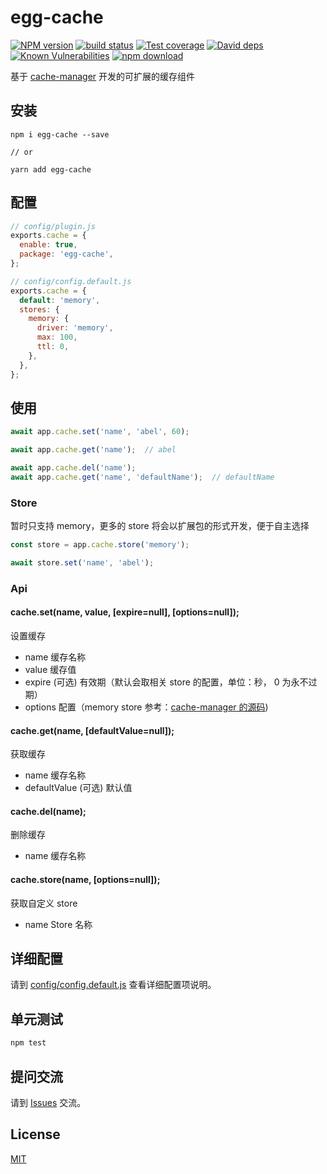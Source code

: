 # egg-cache

[![NPM version][npm-image]][npm-url]
[![build status][travis-image]][travis-url]
[![Test coverage][codecov-image]][codecov-url]
[![David deps][david-image]][david-url]
[![Known Vulnerabilities][snyk-image]][snyk-url]
[![npm download][download-image]][download-url]

[npm-image]: https://img.shields.io/npm/v/egg-cache.svg?style=flat-square
[npm-url]: https://npmjs.org/package/egg-cache
[travis-image]: https://img.shields.io/travis/eggjs/egg-cache.svg?style=flat-square
[travis-url]: https://travis-ci.org/eggjs/egg-cache
[codecov-image]: https://img.shields.io/codecov/c/github/eggjs/egg-cache.svg?style=flat-square
[codecov-url]: https://codecov.io/github/eggjs/egg-cache?branch=master
[david-image]: https://img.shields.io/david/eggjs/egg-cache.svg?style=flat-square
[david-url]: https://david-dm.org/eggjs/egg-cache
[snyk-image]: https://snyk.io/test/npm/egg-cache/badge.svg?style=flat-square
[snyk-url]: https://snyk.io/test/npm/egg-cache
[download-image]: https://img.shields.io/npm/dm/egg-cache.svg?style=flat-square
[download-url]: https://npmjs.org/package/egg-cache

基于 [cache-manager](https://github.com/BryanDonovan/node-cache-manager) 开发的可扩展的缓存组件

## 安装

```shell
npm i egg-cache --save

// or

yarn add egg-cache
```

## 配置

```js
// config/plugin.js
exports.cache = {
  enable: true,
  package: 'egg-cache',
};
```

```js
// config/config.default.js
exports.cache = {
  default: 'memory',
  stores: {
    memory: {
      driver: 'memory',
      max: 100,
      ttl: 0,
    },
  },
};
```
## 使用

```js
await app.cache.set('name', 'abel', 60);

await app.cache.get('name');  // abel

await app.cache.del('name');
await app.cache.get('name', 'defaultName');  // defaultName
```

### Store

暂时只支持 memory，更多的 store 将会以扩展包的形式开发，便于自主选择

```js
const store = app.cache.store('memory');

await store.set('name', 'abel');
```

### Api

#### cache.set(name, value, [expire=null], [options=null]);

设置缓存
 - name 缓存名称
 - value 缓存值
 - expire (可选) 有效期（默认会取相关 store 的配置，单位：秒， 0 为永不过期）
 - options 配置（memory store 参考：[cache-manager 的源码](https://github.com/BryanDonovan/node-cache-manager/blob/master/lib/stores/memory.js#L14-L18))

#### cache.get(name, [defaultValue=null]);

获取缓存
 - name 缓存名称
 - defaultValue (可选) 默认值

#### cache.del(name);

删除缓存
 - name 缓存名称

#### cache.store(name, [options=null]);

获取自定义 store
 - name Store 名称

## 详细配置

请到 [config/config.default.js](config/config.default.js) 查看详细配置项说明。

## 单元测试

```sh
npm test
```

## 提问交流

请到 [Issues](issues) 交流。

## License

[MIT](LICENSE)
